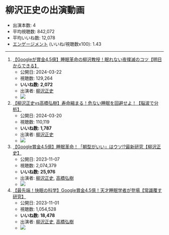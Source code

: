 # 柳沢正史の出演動画

- 出演本数: 4
- 平均視聴数: 842,072
- 平均いいね数: 12,078
- [エンゲージメント](/rehacq_fan/engagement) (いいね/視聴数x100): 1.43


----

1.  [【Googleが賞金4.5億】睡眠革命の柳沢教授！眠れない夜撲滅のコツ【明日からできる】](/rehacq_fan/ids/ztUX1yYMMA8 "wikilink")
    -   公開日: 2024-03-22
    -   視聴数: 129,264
    -   **いいね数: 2,072**
    -   出演者: [柳沢正史](/rehacq_fan/people/柳沢正史 "wikilink")
    - [![](https://img.youtube.com/vi/ztUX1yYMMA8/hqdefault.jpg)](https://www.youtube.com/watch?v=ztUX1yYMMA8)
1.  [【柳沢正史vs高橋弘樹】寿命縮まる！危ない睡眠を回避せよ！【脳波で分析】](/rehacq_fan/ids/gaLgTfxebkE "wikilink")
    -   公開日: 2024-03-20
    -   視聴数: 110,119
    -   **いいね数: 1,787**
    -   出演者: [柳沢正史](/rehacq_fan/people/柳沢正史 "wikilink")
    - [![](https://img.youtube.com/vi/gaLgTfxebkE/hqdefault.jpg)](https://www.youtube.com/watch?v=gaLgTfxebkE)
1.  [【Google賞金4.5億】睡眠革命！「朝型がいい」はウソ!?最新研究【柳沢正史】](/rehacq_fan/ids/IWqndzRAJnQ "wikilink")
    -   公開日: 2023-11-07
    -   視聴数: 2,074,379
    -   **いいね数: 25,976**
    -   出演者: [柳沢正史](/rehacq_fan/people/柳沢正史 "wikilink"), [高橋弘樹](/rehacq_fan/people/高橋弘樹 "wikilink")
    - [![](https://img.youtube.com/vi/IWqndzRAJnQ/hqdefault.jpg)](https://www.youtube.com/watch?v=IWqndzRAJnQ)
1.  [【最先端！快眠の科学】Google賞金4.5億！天才睡眠学者が登場【常識覆す研究】](/rehacq_fan/ids/JpOL251JVcY "wikilink")
    -   公開日: 2023-11-01
    -   視聴数: 1,054,528
    -   **いいね数: 18,478**
    -   出演者: [柳沢正史](/rehacq_fan/people/柳沢正史 "wikilink"), [高橋弘樹](/rehacq_fan/people/高橋弘樹 "wikilink")
    - [![](https://img.youtube.com/vi/JpOL251JVcY/hqdefault.jpg)](https://www.youtube.com/watch?v=JpOL251JVcY)
